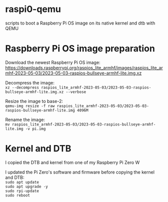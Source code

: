 # raspi0-qemu
scripts to boot a Raspberry Pi OS image on its native kernel and dtb with QEMU

# Raspberry Pi OS image preparation

Download the newest Raspberry Pi OS image: <br />
https://downloads.raspberrypi.org/raspios_lite_armhf/images/raspios_lite_armhf-2023-05-03/2023-05-03-raspios-bullseye-armhf-lite.img.xz

Decompress the image: <br />
``xz --decompress raspios_lite_armhf-2023-05-03/2023-05-03-raspios-bullseye-armhf-lite.img.xz --verbose``

Resize the image to base-2: <br />
``qemu-img resize -f raw raspios_lite_armhf-2023-05-03/2023-05-03-raspios-bullseye-armhf-lite.img 4096M``

Rename the image: <br />
``mv raspios_lite_armhf-2023-05-03/2023-05-03-raspios-bullseye-armhf-lite.img -v pi.img``

# Kernel and DTB
I copied the DTB and kernel from one of my Raspberry Pi Zero W

I updated the Pi Zero's software and firmware before copying the kernel and DTB: <br />
``sudo apt update``<br />
``sudo apt upgrade -y``<br />
``sudo rpi-update``<br />
``sudo reboot``<br />
